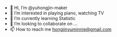 - 👋 Hi, I’m @yuhongjin-maker
- 👀 I’m interested in playing piano, watching TV
- 🌱 I’m currently learning Statistic 
- 💞️ I’m looking to collaborate on ...
- 📫 How to reach me hongjinyuminnie@gmail.com

<!---
yuhongjin-maker/yuhongjin-maker is a ✨ special ✨ repository because its `README.md` (this file) appears on your GitHub profile.
You can click the Preview link to take a look at your changes.
--->
